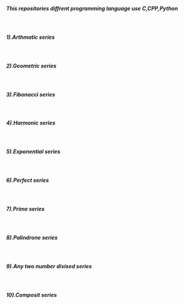 <h5> This repositories diffrent programming language use C,CPP,Python </h5><br>

<h5>1).Arthmatic series</h5><br>
<h5>2).Geometric series</h5><br>
<h5>3).Fibonacci series</h5><br>
<h5>4).Harmonic series</h5><br>
<h5>5).Exponential series</h5><br>
<h5>6).Perfect series</h5><br>
<h5>7).Prime series</h5><br>
<h5>8).Palindrone series</h5><br>
<h5>9).Any two number divised series</h5><br>
<h5>10).Composit series</h5><br>
